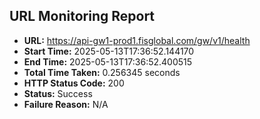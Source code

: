 ## URL Monitoring Report

- **URL:** https://api-gw1-prod1.fisglobal.com/gw/v1/health
- **Start Time:** 2025-05-13T17:36:52.144170
- **End Time:** 2025-05-13T17:36:52.400515
- **Total Time Taken:** 0.256345 seconds
- **HTTP Status Code:** 200
- **Status:** Success
- **Failure Reason:** N/A
